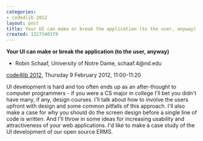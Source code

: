 ```yaml
---
categories:
- code4lib 2012
layout: post
title: Your UI can make or break the application (to the user, anyway) - Robin Schaaf
created: 1327340379
---
```

<strong>Your UI can make or break the application (to the user, anyway)</strong>
<ul>
<li>Robin Schaaf, University of Notre Dame, schaaf.4@nd.edu</li>
</ul>
<p><a href="/conference/2012/">code4lib 2012</a>, Thursday 9 February 2012, 11:00-11:20</p>
<p>
UI development is hard and too often ends up as an after-thought to computer programmers - if you were a CS major in college I'll bet you didn't have many, if any, design courses. I'll talk about how to involve the users upfront with design and some common pitfalls of this approach. I'll also make a case for why you should do the screen design before a single line of code is written. And I'll throw in some ideas for increasing usability and attractiveness of your web applications. I'd like to make a case study of the UI development of our open source ERMS.
</p>
